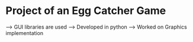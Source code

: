 # Project of an Egg Catcher Game
--> GUI libraries are used
--> Developed in python 
--> Worked on Graphics implementation
